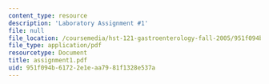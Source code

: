 ```yaml
---
content_type: resource
description: 'Laboratory Assignment #1'
file: null
file_location: /coursemedia/hst-121-gastroenterology-fall-2005/951f094b61722e1eaa7981f1328e537a_assignment1.pdf
file_type: application/pdf
resourcetype: Document
title: assignment1.pdf
uid: 951f094b-6172-2e1e-aa79-81f1328e537a
---
```

